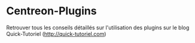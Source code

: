 Centreon-Plugins
================

Retrouver tous les conseils détaillés sur l'utilisation des plugins sur le blog Quick-Tutoriel (http://quick-tutoriel.com)
